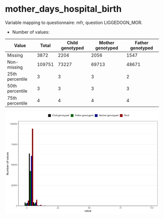# mother_days_hospital_birth
Variable mapping to questionnaire: mfr, question LIGGEDOGN_MOR.
- Number of values:

| Value | Total | Child genotyped | Mother genotyped | Father genotyped |
| ----- | ----- | --------------- | ---------------- | ---------------- |
| Missing | 3872 | 2204 | 2056 | 1547 |
| Non-missing | 109751 | 73227 | 69713 | 48671 |
| 25th percentile | 3 | 3 | 3 | 2 |
| 50th percentile | 3 | 3 | 3 | 3 |
| 75th percentile | 4 | 4 | 4 | 4 |



![](mother_days_hospital_birth_n.png)



